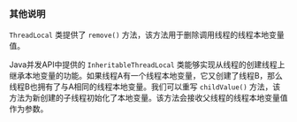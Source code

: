 ### 其他说明

`ThreadLocal` 类提供了 `remove()` 方法，该方法用于删除调用线程的线程本地变量值。

Java并发API中提供的 `InheritableThreadLocal` 类能够实现从线程的创建线程上继承本地变量的功能。如果线程A有一个线程本地变量，它又创建了线程B，那么线程B也拥有了与A相同的线程本地变量。我们可以重写 `childValue()` 方法，该方法为新创建的子线程初始化了本地变量。该方法会接收父线程的线程本地变量值作为参数。

